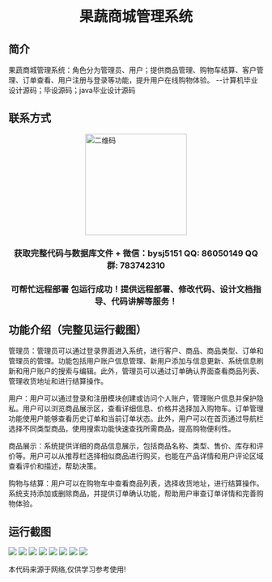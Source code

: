 <p><h1 align="center">果蔬商城管理系统</h1></p>

## 简介
果蔬商城管理系统：角色分为管理员、用户；提供商品管理、购物车结算、客户管理、订单查看、用户注册与登录等功能，提升用户在线购物体验。    --计算机毕业设计源码；毕设源码；java毕业设计源码


## 联系方式
<img src="https://bs-1329754181.cos.ap-shanghai.myqcloud.com/wx.jpg" alt="二维码" style="display: block; margin: 0 auto;" width="200px">
<p><h3 align="center">获取完整代码与数据库文件 + 微信：bysj5151 QQ: 86050149 QQ群: 783742310</h3></p>
<p><h3 align="center">可帮忙远程部署 包运行成功！提供远程部署、修改代码、设计文档指导、代码讲解等服务！</h3></p>

## 功能介绍（完整见运行截图）
管理员：管理员可以通过登录界面进入系统，进行客户、商品、商品类型、订单和管理员的管理。功能包括用户账户信息管理、新用户添加与信息更新、系统信息刷新和用户账户的搜索与编辑。此外，管理员可以通过订单确认界面查看商品列表、管理收货地址和进行结算操作。

用户：用户可以通过登录和注册模块创建或访问个人账户，管理账户信息并保护隐私。用户可以浏览商品展示区，查看详细信息、价格并选择加入购物车。订单管理功能使用户能够查看历史订单和当前订单状态。此外，用户可以在首页通过导航栏选择不同类型商品，使用搜索功能快速查找所需商品，提高购物便利性。

商品展示：系统提供详细的商品信息展示，包括商品名称、类型、售价、库存和评价等。用户可以从推荐栏选择相似商品进行购买，也能在产品详情和用户评论区域查看评价和描述，帮助决策。

购物与结算：用户可以在购物车中查看商品列表，选择收货地址，进行结算操作。系统支持添加或删除商品，并提供订单确认功能，帮助用户审查订单详情和完善购物体验。


## 运行截图
![](imgs/588112-20230628134920104-2025586968.png)
![](imgs/588112-20230628134936622-1537456389.png)
![](imgs/588112-20230628134943639-203636318.png)
![](imgs/588112-20230628134947845-1759557526.png)
![](imgs/588112-20230628134952468-686330779.png)
![](imgs/588112-20230628134956391-1440112505.png)
![](imgs/588112-20230628135000500-997816804.png)
![](imgs/588112-20230628135004553-122377256.png)

<p>本代码来源于网络,仅供学习参考使用!</p>
